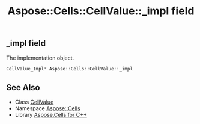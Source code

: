﻿---
title: Aspose::Cells::CellValue::_impl field
linktitle: _impl
second_title: Aspose.Cells for C++ API Reference
description: 'Aspose::Cells::CellValue::_impl field. The implementation object in C++.'
type: docs
weight: 1000
url: /cpp/aspose.cells/cellvalue/_impl/
---
## _impl field


The implementation object.

```cpp
CellValue_Impl* Aspose::Cells::CellValue::_impl
```

## See Also

* Class [CellValue](../)
* Namespace [Aspose::Cells](../../)
* Library [Aspose.Cells for C++](../../../)
